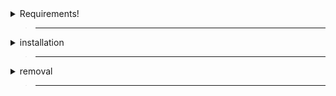 <details>
  <summary>Requirements!</summary>

> ___

> macOS version 11.0 or later is required
>
> ___
>
> Your Mac account must have administrator privileges.

> ___

</details>

> ___

<details>
  <summary>installation</summary>

> ___

> [<kbd> <br>Visit This Link (click me)<br> </kbd>][Bash]
>
> [Bash]: https://github.com/FRX397/Hydrogen/blob/main/MacOS%2FBash.md
>
> ___
>
> Copy The Bash
>
> Open terminal
>
> Paste The Bash
>
> Press <kbd><samp>Enter</samp></kbd>
>

</details>

> ___

<details>
  <summary>removal</summary>

> ___

> Remove Hydrogen Application
>
> Remove Roblox Application
>
> Re-install Roblox:
>
> https://www.roblox.com/download
>

</details>

> ___
